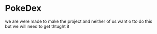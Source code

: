 # PokeDex
we are were made to make the project and neither of us want o tto do this but we will need to get thtught it
